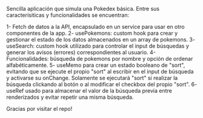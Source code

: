 Sencilla aplicación que simula una Pokedex básica. Entre sus caracterísiticas y funcionalidades se encuentran:

1- Fetch de datos a la API, encapsulado en un service para usar en otro componentes de la app.
2- usePokemons: custom hook para crear y gestionar el estado de los datos almacenados en un array de pokemons.
3- useSearch: custom hook utilizado para controlar el input de búsquedas y generar los avisos (errores) correspondientes al usuario.
4- Funcionalidades: búsqueda de pokemons por nombre y opción de ordenar alfabéticamente.
5- useMemo para crear un estado booleano de "sort", evitando que se ejecute el propio "sort" al escribir en el input de búsqueda y activarse su onChange. Solamente se ejecutará "sort" si realizar la búsqueda clickando al botón o al modificar el checkbox del propio "sort".
6- useRef usado para almacenar el valor de la búsqueda previa entre renderizados y evitar repetir una misma búsqueda.

Gracias por visitar el repo!

